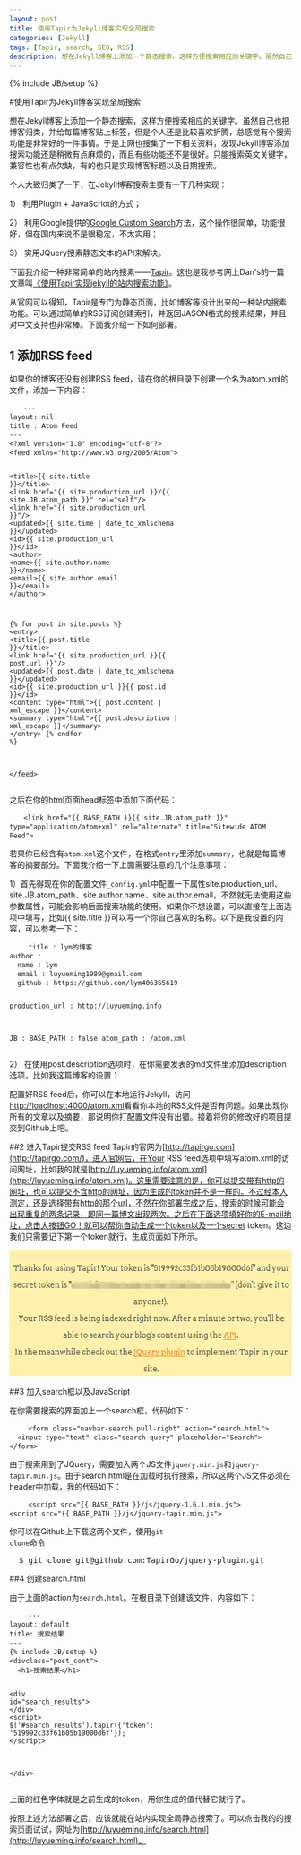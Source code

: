```yaml
---
layout: post
title: 使用Tapir为Jekyll博客实现全局搜索
categories: [Jekyll]
tags: [Tapir, search, SEO, RSS]
description: 想在Jekyll博客上添加一个静态搜索，这样方便搜索相应的关键字。虽然自己也把博客归类，并给每篇博客贴上标签，但是个人还是比较喜欢折腾，总感觉有个搜索功能是非常好的一件事情。于是上网也搜集了一下相关资料，发现Jekyll博客添加搜索功能还是稍微有点麻烦的，而且有些功能还不是很好
---
```

{% include JB/setup %}

#使用Tapir为Jekyll博客实现全局搜索

想在Jekyll博客上添加一个静态搜索，这样方便搜索相应的关键字。虽然自己也把博客归类，并给每篇博客贴上标签，但是个人还是比较喜欢折腾，总感觉有个搜索功能是非常好的一件事情。于是上网也搜集了一下相关资料，发现Jekyll博客添加搜索功能还是稍微有点麻烦的，而且有些功能还不是很好。只能搜索英文关键字，兼容性也有点欠缺，有的也只是实现博客标题以及日期搜索。

个人大致归类了一下，在Jekyll博客搜索主要有一下几种实现：

1） 利用Plugin + JavaScriot的方式；

2） 利用Google提供的[Google Custom Search](http://www.google.com/cse/manage/all)方法，这个操作很简单，功能很好，但在国内来说不是很稳定，不太实用；

3） 实用JQuery搜素静态文本的API来解决。

下面我介绍一种非常简单的站内搜素——[Tapir](http://tapirgo.com/)。这也是我参考网上Dan's的一篇文章叫[《使用Tapir实现jekyll的站内搜索功能》](http://www.shanhh.com/blog/2012/11/16/tapir-search-for-jekyll/)。

从官网可以得知，Tapir是专门为静态页面，比如博客等设计出来的一种站内搜素功能。可以通过简单的RSS订阅创建索引，并返回JASON格式的搜素结果，并且对中文支持也非常棒。下面我介绍一下如何部署。

## 1 添加RSS feed
如果你的博客还没有创建RSS feed，请在你的根目录下创建一个名为atom.xml的文件，添加一下内容：

<div class="highlight">
 <pre>
   <code class="text">---
layout: nil
title : Atom Feed
---
<span class="nt">&lt;?xml</span> version="1.0" encoding="utf-8"<span class="nt">?></span>
<span class="nt">&lt;feed</span> xmlns="http://www.w3.org/2005/Atom"<span class="nt">></span>
 
  <span class="nt">&lt;title></span>&#123;{ site.title }}<span class="nt">&lt;/title></span>
  <span class="nt">&lt;link</span> href="&#123;{ site.production_url }}/&#123;{ site.JB.atom_path }}" rel="self"<span class="nt">/></span>
  <span class="nt">&lt;link</span> href="&#123;{ site.production_url }}"<span class="nt">/></span>
  <span class="nt">&lt;updated></span>&#123;{ site.time | date_to_xmlschema }}<span class="nt">&lt;/updated></span>
  <span class="nt">&lt;id></span>&#123;{ site.production_url }}<span class="nt">&lt;/id></span>
  <span class="nt">&lt;author></span>
    <span class="nt">&lt;name></span>&#123;{ site.author.name }}<span class="nt">&lt;/name></span>
    <span class="nt">&lt;email></span>&#123;{ site.author.email }}<span class="nt">&lt;/email></span>
  <span class="nt">&lt;/author></span>

  &#123;% <span class="jk">for</span> post in site.posts %}
  <span class="nt">&lt;entry></span>
    <span class="nt">&lt;title></span>&#123;{ post.title }}<span class="nt">&lt;/title></span>
    <span class="nt">&lt;link</span> href="&#123;{ site.production_url }}&#123;{ post.url }}"<span class="nt">/></span>
    <span class="nt">&lt;updated></span>&#123;{ post.date | date_to_xmlschema }}<span class="nt">&lt;/updated></span>
    <span class="nt">&lt;id></span>&#123;{ site.production_url }}&#123;{ post.id }}<span class="nt">&lt;/id></span>
    <span class="nt">&lt;content</span> type="html">&#123;{ post.content | xml_escape }}<span class="nt">&lt;/content></span>
    <span class="nt">&lt;summary</span> type="html">&#123;{ post.description | xml_escape }}<span class="nt">&lt;/summary></span>
  <span class="nt">&lt;/entry></span>
  &#123;% <span class="jk">endfor</span> %}

<span class="nt">&lt;/feed></span></code></pre>
</div>

之后在你的html页面head标签中添加下面代码：
<div class="highlight">
 <pre>
   <code class="text"><span class="nt">&lt;link</span> href="{{ BASE_PATH }}{{ site.JB.atom_path }}" type="application/atom+xml" rel="alternate" title="Sitewide ATOM Feed"<span class="nt">></span></code></pre>
</div>

若果你已经含有<code class="cd">atom.xml</code>这个文件，在格式<code class="cd">entry</code>里添加<code class="cd">summary</code>，也就是每篇博客的摘要部分。下面我介绍一下上面需要注意的几个注意事项：

1）首先得现在你的配置文件<code class="cd">_config.yml</code>中配置一下属性site.production_url、site.JB.atom_path、site.author.name、site.author.email，不然就无法使用这些参数属性，可能会影响后面搜索功能的使用。如果你不想设置，可以直接在上面选项中填写，比如&#123;{ site.title }}可以写一个你自己喜欢的名称。以下是我设置的内容，可以参考一下：
<div class="highlight">
  <pre>
    <code class="text">title : lym的博客
author :
  name : lym
  email : luyueming1989@gmail.com
  github : https://github.com/lym406365619

production_url : http://luyueming.info

JB :
  BASE_PATH : false
  atom_path : /atom.xml</code></pre>
</div>

2） 在使用post.description选项时，在你需要发表的md文件里添加description选项，比如我这篇博客的设置：

配置好RSS feed后，你可以在本地运行Jekyll，访问[http://loaclhost:4000/atom.xml](http://loaclhost:4000/atom.xml)看看你本地的RSS文件是否有问题。如果出现你所有的文章以及摘要，那说明你打配置文件没有出错。接着将你的修改好的项目提交到Github上吧。

##2 进入Tapir提交RSS feed
Tapir的官网为[http://tapirgo.com](http://tapirgo.com/)，进入官网后，在Your RSS feed选项中填写atom.xml的访问网址，比如我的就是[http://luyueming.info/atom.xml](http://luyueming.info/atom.xml)。这里需要注意的是，你可以提交带有http的网址，也可以提交不含http的网址，因为生成的token并不是一样的。不过经本人测定，还是选择带有http的那个url，不然在你部署完成之后，搜索的时候可能会出现重复的两条记录，即同一篇博文出现两次。之后在下面选项填好你的E-mail地址，点击大按钮GO！就可以帮你自动生成一个token以及一个secret token。这边我们只需要记下第一个token就行，生成页面如下所示。

<img src="/img/blog/Tapir_token.png" width="561px" height="226px" alt="Tapir生成的token" class="pic"></img>

##3 加入search框以及JavaScript

在你需要搜索的界面加上一个search框，代码如下：
<div class="highlight">
  <pre>
    <code class="text"><span class="nt">&lt;form</span> class="navbar-search pull-right" action="search.html"<span class="nt">></span>
  <span class="nt">&lt;input</span> type="text" class="search-query" placeholder="Search"<span class="nt">></span>
<span class="nt">&lt;/form></span></code></pre>
</div>

由于搜索用到了JQuery，需要加入两个JS文件<code class="cd">jquery.min.js</code>和<code class="cd">jquery-tapir.min.js</code>。由于search.html是在加载时执行搜索，所以这两个JS文件必须在header中加载，我的代码如下：
<div class="highlight">
  <pre>
    <code class="text">&lt;script src="&#123;{ BASE_PATH }}/js/jquery-1.6.1.min.js"></script>
&lt;script src="&#123;{ BASE_PATH }}/js/jquery-tapir.min.js"></script></code></pre>
</div>

你可以在Github上下载这两个文件，使用<code class="cd">git clone</code>命令
<pre class="command-line">
  <span class="command">$ git clone git@github.com:TapirGo/jquery-plugin.git</span>
</pre>
##4 创建search.html

由于上面的action为<code class="cd">search.html</code>。在根目录下创建该文件，内容如下：
<div class="highlight">
  <pre>
    <code class="text">---
layout: default
title: 搜索结果
---
&#123;% include JB/setup %}
<span class="nt">&lt;div</span>class="post_cont"<span class="nt">></span> 
  <span class="nt">&lt;h1></span>搜索结果<span class="nt">&lt;/h1></span> 

  <span class="nt">&lt;div</span> id="search_results"<span class="nt">></span> 
  <span class="nt">&lt;/div></span>
  <span class="nt">&lt;script></span>
    $('#search_results').tapir({'token': '<span class="jm">519992c33f61b05b19000d6f</span>'});
  <span class="nt">&lt;/script></span>

<span class="nt">&lt;/div></span></code></pre>
</div>

上面的红色字体就是之前生成的token，用你生成的值代替它就行了。

按照上述方法部署之后，应该就能在站内实现全局静态搜索了。可以点击我的的搜索页面试试，网址为[http://luyueming.info/search.html](http://luyueming.info/search.html)。


